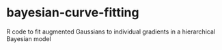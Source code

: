 # bayesian-curve-fitting
 R code to fit augmented Gaussians to individual gradients in a hierarchical Bayesian model
